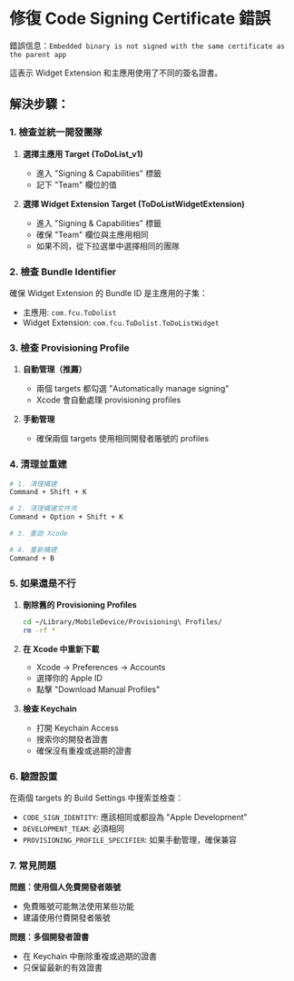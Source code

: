 # 修復 Code Signing Certificate 錯誤

錯誤信息：`Embedded binary is not signed with the same certificate as the parent app`

這表示 Widget Extension 和主應用使用了不同的簽名證書。

## 解決步驟：

### 1. 檢查並統一開發團隊

1. **選擇主應用 Target (ToDoList_v1)**
   - 進入 "Signing & Capabilities" 標籤
   - 記下 "Team" 欄位的值

2. **選擇 Widget Extension Target (ToDoListWidgetExtension)**
   - 進入 "Signing & Capabilities" 標籤
   - 確保 "Team" 欄位與主應用相同
   - 如果不同，從下拉選單中選擇相同的團隊

### 2. 檢查 Bundle Identifier

確保 Widget Extension 的 Bundle ID 是主應用的子集：
- 主應用: `com.fcu.ToDolist`
- Widget Extension: `com.fcu.ToDolist.ToDoListWidget`

### 3. 檢查 Provisioning Profile

1. **自動管理（推薦）**
   - 兩個 targets 都勾選 "Automatically manage signing"
   - Xcode 會自動處理 provisioning profiles

2. **手動管理**
   - 確保兩個 targets 使用相同開發者賬號的 profiles

### 4. 清理並重建

```bash
# 1. 清理構建
Command + Shift + K

# 2. 清理構建文件夾
Command + Option + Shift + K

# 3. 重啟 Xcode

# 4. 重新構建
Command + B
```

### 5. 如果還是不行

1. **刪除舊的 Provisioning Profiles**
   ```bash
   cd ~/Library/MobileDevice/Provisioning\ Profiles/
   rm -rf *
   ```

2. **在 Xcode 中重新下載**
   - Xcode → Preferences → Accounts
   - 選擇你的 Apple ID
   - 點擊 "Download Manual Profiles"

3. **檢查 Keychain**
   - 打開 Keychain Access
   - 搜索你的開發者證書
   - 確保沒有重複或過期的證書

### 6. 驗證設置

在兩個 targets 的 Build Settings 中搜索並檢查：
- `CODE_SIGN_IDENTITY`: 應該相同或都設為 "Apple Development"
- `DEVELOPMENT_TEAM`: 必須相同
- `PROVISIONING_PROFILE_SPECIFIER`: 如果手動管理，確保兼容

### 7. 常見問題

**問題：使用個人免費開發者賬號**
- 免費賬號可能無法使用某些功能
- 建議使用付費開發者賬號

**問題：多個開發者證書**
- 在 Keychain 中刪除重複或過期的證書
- 只保留最新的有效證書